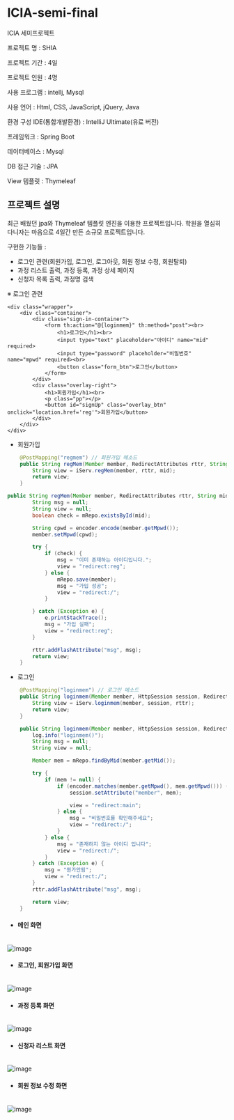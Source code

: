 # ICIA-semi-final
ICIA 세미프로젝트 

프로젝트 명 : SHIA<br>

프로젝트 기간 : 4일<br>

프로젝트 인원 : 4명<br>

사용 프로그램 : intellj, Mysql<br>

사용 언어 : Html, CSS, JavaScript, jQuery, Java<br>

환경 구성
IDE(통합개발환경) : IntelliJ Ultimate(유료 버전)<br>

프레임워크 : Spring Boot<br>

데이터베이스 : Mysql<br>

DB 접근 기술 : JPA<br>

View 템플릿 : Thymeleaf<br>

프로젝트 설명
---
최근 배웠던 jpa와 Thymeleaf 템플릿 엔진을 이용한 프로젝트입니다. 학원을 열심히 다니자는 마음으로 4일간 만든 소규모 프로젝트입니다.<br>

구현한 기능들 :<br>
- 로그인 관련(회원가입, 로그인, 로그아웃, 회원 정보 수정, 회원탈퇴)<br>
- 과정 리스트 출력, 과정 등록, 과정 상세 페이지<br>
- 신청자 목록 출력, 과정명 검색<br>

※ 로그인 관련<br>
```thymeleaf
<div class="wrapper">
    <div class="container">
        <div class="sign-in-container">
            <form th:action="@{loginmem}" th:method="post"><br>
                <h1>로그인</h1><br>
                <input type="text" placeholder="아이디" name="mid" required>
                <input type="password" placeholder="비밀번호" name="mpwd" required><br>
                <button class="form_btn">로그인</button>
            </form>
        </div>
        <div class="overlay-right">
            <h1>회원가입</h1><br>
            <p class="pp"></p>
            <button id="signUp" class="overlay_btn" onclick="location.href='reg'">회원가입</button>
        </div>
    </div>
</div>
```
- 회원가입<br>
```java
    @PostMapping("regmem") // 회원가입 메소드
    public String regMem(Member member, RedirectAttributes rttr, String mid) {
        String view = iServ.regMem(member, rttr, mid);
        return view;
    }
```
```java
public String regMem(Member member, RedirectAttributes rttr, String mid) {
        String msg = null;
        String view = null;
        boolean check = mRepo.existsById(mid);

        String cpwd = encoder.encode(member.getMpwd());
        member.setMpwd(cpwd);

        try {
            if (check) {
                msg = "이미 존재하는 아이디입니다.";
                view = "redirect:reg";
            } else {
                mRepo.save(member);
                msg = "가입 성공";
                view = "redirect:/";
            }

        } catch (Exception e) {
            e.printStackTrace();
            msg = "가입 실패";
            view = "redirect:reg";
        }

        rttr.addFlashAttribute("msg", msg);
        return view;
    }
```
- 로그인<br>
```java
    @PostMapping("loginmem") // 로그인 메소드
    public String loginmem(Member member, HttpSession session, RedirectAttributes rttr) {
        String view = iServ.loginmem(member, session, rttr);
        return view;
    }
```
```java
    public String loginmem(Member member, HttpSession session, RedirectAttributes rttr) {
        log.info("loginmem()");
        String msg = null;
        String view = null;

        Member mem = mRepo.findByMid(member.getMid());

        try {
            if (mem != null) {
                if (encoder.matches(member.getMpwd(), mem.getMpwd())) {
                    session.setAttribute("member", mem);

                    view = "redirect:main";
                } else {
                    msg = "비밀번호를 확인해주세요";
                    view = "redirect:/";
                }
            } else {
                msg = "존재하지 않는 아이디 입니다";
                view = "redirect:/";
            }
        } catch (Exception e) {
            msg = "뭔가안됨";
            view = "redirect:/";
        }
        rttr.addFlashAttribute("msg", msg);

        return view;
    }
```

- #### 메인 화면<br><br>
![image](https://user-images.githubusercontent.com/117874997/215346300-ff1c5508-2b67-47e8-bbb8-82d1c10be049.png)

- #### 로그인, 회원가입 화면<br><br>
![image](https://user-images.githubusercontent.com/117874997/215352529-a16697bc-c2d1-41b6-843e-3c908a06c86b.png)

- #### 과정 등록 화면<br><br>
![image](https://user-images.githubusercontent.com/117874997/215352553-9f177e34-b069-4f58-8fee-eced4024e9a0.png)

- #### 신청자 리스트 화면<br><br>
![image](https://user-images.githubusercontent.com/117874997/215352622-a94312ff-e47c-4899-be5d-8b330c37666c.png)

- #### 회원 정보 수정 화면<br><br>
![image](https://user-images.githubusercontent.com/117874997/215352653-436d62ec-dd30-47dd-bd83-ae2e032c5d86.png)


